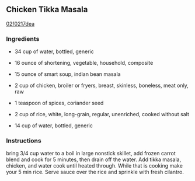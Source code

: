 ## Chicken Tikka Masala

[02f0217dea](http://www.food.com/recipe/chicken-tikka-masala-263097)

### Ingredients

 - 34 cup of water, bottled, generic

 - 16 ounce of shortening, vegetable, household, composite

 - 15 ounce of smart soup, indian bean masala

 - 2 cup of chicken, broiler or fryers, breast, skinless, boneless, meat only, raw

 - 1 teaspoon of spices, coriander seed

 - 2 cup of rice, white, long-grain, regular, unenriched, cooked without salt

 - 14 cup of water, bottled, generic

### Instructions

bring 3/4 cup water to a boil in large nonstick skillet, add frozen carrot blend and cook for 5 minutes, then drain off the water. Add tikka masala, chicken, and water cook until heated through. While that is cooking make your 5 min rice. Serve sauce over the rice and sprinkle with fresh cilantro.